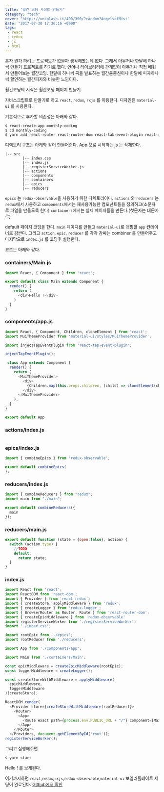 ```yaml
---
title: "월간 코딩 사이트 만들기"
category: "tech"
cover: "https://unsplash.it/400/300/?random?AngelsofMist"
date: "2017-07-30 17:36:16 +0900"
tags: 
 - react
 - redux
 - js
 - html
---
```


혼자 뭔가 하려는 프로젝트가 없을까 생각해봤는데 없다. 그래서 아무거나 한달에 하나씩 만들기 프로젝트를 하기로 했다.
언어나 라이브러리에 관계없이 아무거나 직접 배워서 만들어보는 월간코딩. 한달에 하나씩 곡을 발표하는 월간윤종신이나 한달에 피자하나씩 할인하는 월간피자와 비슷한 느낌이다.

월간코딩의 시작은 월간코딩 페이지 만들기.

자바스크립트로 만들기로 하고 `react`, `redux`, `rxjs` 를 이용한다. 디자인은 `material-ui` 를 사용한다.

기본적으로 추가할 의존성은 아래와 같다.

```bash
$ react-create-app monthly-coding
$ cd monthly-coding
$ yarn add react-router react-router-dom react-tab-event-plugin react-redux redux redux-logger redux-observable rxjs material-ui lodash
```

디렉토리 구조는 아래와 같이 만들어준다.
App 으로 시작하는 js 는 삭제한다.
```
|-- src
        |-- index.css
        |-- index.js
        |-- registerServiceWorker.js
        |-- actions
        |-- components
        |-- containers
        |-- epics
        |-- reducers
```
`epics` 는 `redux-observable`을 사용하기 위한 디렉토리이다.
`actions` 와 `reducers` 는 `redux`에서 사용하고
`components`에서는 재사용가능한 컴포넌트들을 정의하고(소문자로 파일을 만들도록 한다)
`containers`에서는 실제 페이지들을 만든다.(첫문자는 대문자로)

default 페이지 코딩을 한다.
`main` 페이지를 만들고 `material-ui`로 래핑할 `app` 컨테이너로 감싼다. 그리고 `action`, `epic`, `reducer` 를 각각 감싸는 combiner 를 만들어주고 마지막으로 `index.js` 를 코딩후 실행한다.

코드는 아래와 같다.

### containers/Main.js
```js
import React, { Component } from 'react';

export default class Main extends Component {
  render() {
    return (
      <div>Hello !</div>
    )
  }
}
```

### components/app.js
```js
import React, { Component, Children, cloneElement } from 'react';
import MuiThemeProvider from 'material-ui/styles/MuiThemeProvider';

import injectTapEventPlugin from 'react-tap-event-plugin';

injectTapEventPlugin();

 class App extends Component {
  render() {
    return (
      <MuiThemeProvider>
        <div>
          {Children.map(this.props.children, (child) => cloneElement(child, {}))}
        </div>
      </MuiThemeProvider>
    );
  }
}

export default App
```

### actions/index.js
```js

```

### epics/index.js
```js
import { combineEpics } from 'redux-observable';

export default combineEpics(
);
```

### reducers/index.js
```js
import { combineReducers } from "redux";
import main from "./main";

export default combineReducers({
  main
});
```

### reducers/main.js
```js
export default function (state = {open:false}, action) {
  switch (action.type) {
    //TODO
    default:
      return state;
  }
}
```

### index.js
```js
import React from 'react';
import ReactDOM from 'react-dom';
import { Provider } from 'react-redux';
import { createStore, applyMiddleware } from 'redux';
import { createLogger } from 'redux-logger';
import { BrowserRouter as Router, Route } from 'react-router-dom';
import { createEpicMiddleware } from 'redux-observable'
import registerServiceWorker from './registerServiceWorker';
import './index.css';

import rootEpic from './epics';
import rootReducer from './reducers';

import App from './components/app';

import Main from './containers/Main';

const epicMiddleware = createEpicMiddleware(rootEpic);
const loggerMiddleware = createLogger();

const createStoreWithMiddleware = applyMiddleware(
  epicMiddleware,
  loggerMiddleware
)(createStore);

ReactDOM.render(
  <Provider store={createStoreWithMiddleware(rootReducer)}>
    <Router>
      <App>
        <Route exact path={process.env.PUBLIC_URL + "/"} component={Main} />
      </App>
    </Router>
  </Provider>, document.getElementById('root'));
registerServiceWorker();
```

그리고 실행해주면
```bash
$ yarn start
```

Hello ! 를 보게된다.

여기까지하면 `react`,`redux`,`rxjs`,`redux-observable`,`material-ui` 보일러플레이트 세팅이 완료된다. [Github에서 확인]

[Github에서 확인]:(https://github.com/amuzr/monthly-coding/tree/5861f6882d265a0b3b34cf17cdda0a3f682bdbb8)
